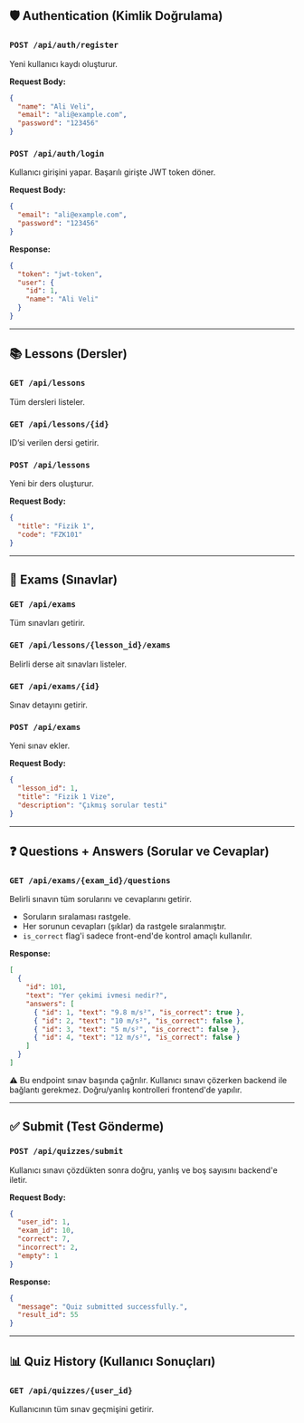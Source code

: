 ## 🛡️ Authentication (Kimlik Doğrulama)

### `POST /api/auth/register`
Yeni kullanıcı kaydı oluşturur.

**Request Body:**
```json
{
  "name": "Ali Veli",
  "email": "ali@example.com",
  "password": "123456"
}
```

### `POST /api/auth/login`
Kullanıcı girişini yapar. Başarılı girişte JWT token döner.

**Request Body:**
```json
{
  "email": "ali@example.com",
  "password": "123456"
}
```

**Response:**
```json
{
  "token": "jwt-token",
  "user": {
    "id": 1,
    "name": "Ali Veli"
  }
}
```

---

## 📚 Lessons (Dersler)

### `GET /api/lessons`
Tüm dersleri listeler.

### `GET /api/lessons/{id}`
ID’si verilen dersi getirir.

### `POST /api/lessons`
Yeni bir ders oluşturur.

**Request Body:**
```json
{
  "title": "Fizik 1",
  "code": "FZK101"
}
```

---

## 📝 Exams (Sınavlar)

### `GET /api/exams`
Tüm sınavları getirir.

### `GET /api/lessons/{lesson_id}/exams`
Belirli derse ait sınavları listeler.

### `GET /api/exams/{id}`
Sınav detayını getirir.

### `POST /api/exams`
Yeni sınav ekler.

**Request Body:**
```json
{
  "lesson_id": 1,
  "title": "Fizik 1 Vize",
  "description": "Çıkmış sorular testi"
}
```

---

## ❓ Questions + Answers (Sorular ve Cevaplar)

### `GET /api/exams/{exam_id}/questions`
Belirli sınavın tüm sorularını ve cevaplarını getirir.

- Soruların sıralaması rastgele.
- Her sorunun cevapları (şıklar) da rastgele sıralanmıştır.
- `is_correct` flag'i sadece front-end'de kontrol amaçlı kullanılır.

**Response:**
```json
[
  {
    "id": 101,
    "text": "Yer çekimi ivmesi nedir?",
    "answers": [
      { "id": 1, "text": "9.8 m/s²", "is_correct": true },
      { "id": 2, "text": "10 m/s²", "is_correct": false },
      { "id": 3, "text": "5 m/s²", "is_correct": false },
      { "id": 4, "text": "12 m/s²", "is_correct": false }
    ]
  }
]
```

⚠️ Bu endpoint sınav başında çağrılır. Kullanıcı sınavı çözerken backend ile bağlantı gerekmez. Doğru/yanlış kontrolleri frontend'de yapılır.

---

## ✅ Submit (Test Gönderme)

### `POST /api/quizzes/submit`
Kullanıcı sınavı çözdükten sonra doğru, yanlış ve boş sayısını backend'e iletir.

**Request Body:**
```json
{
  "user_id": 1,
  "exam_id": 10,
  "correct": 7,
  "incorrect": 2,
  "empty": 1
}
```

**Response:**
```json
{
  "message": "Quiz submitted successfully.",
  "result_id": 55
}
```

---

## 📊 Quiz History (Kullanıcı Sonuçları)

### `GET /api/quizzes/{user_id}`
Kullanıcının tüm sınav geçmişini getirir.